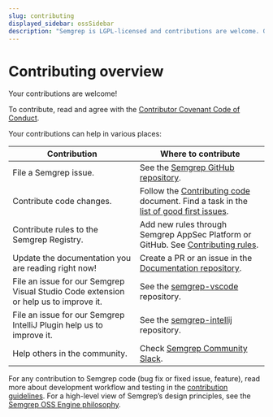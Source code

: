 ```yaml
---
slug: contributing
displayed_sidebar: ossSidebar
description: "Semgrep is LGPL-licensed and contributions are welcome. Get started by filing an issue, fixing a bug, contributing rules to the registry, adding a feature, or updating the docs. You can also contribute by helping others in the Semgrep Community Slack!"
---
```


# Contributing overview

Your contributions are welcome!

To contribute, read and agree with the [Contributor Covenant Code of Conduct](https://github.com/semgrep/semgrep/blob/develop/CODE_OF_CONDUCT.md).

Your contributions can help in various places:

|      Contribution      |      Where to contribute      |
|------------------------|-------------------------------|
| File a Semgrep issue.  | See the [Semgrep GitHub repository](https://github.com/semgrep/semgrep/issues/new/choose). |
| Contribute code changes. | Follow the [Contributing code](/contributing/contributing-code) document. Find a task in the [list of good first issues](https://github.com/semgrep/semgrep/issues?q=is%3Aopen+is%3Aissue+label%3A%22good+first+issue%22). |
| Contribute rules to the Semgrep Registry. | Add new rules through Semgrep AppSec Platform or GitHub. See [Contributing rules](/contributing/contributing-to-semgrep-rules-repository). |
| Update the documentation you are reading right now! | Create a PR or an issue in the [Documentation repository](https://github.com/semgrep/semgrep-docs). |
| File an issue for our Semgrep Visual Studio Code extension or help us to improve it. |See the [semgrep-vscode](https://github.com/semgrep/semgrep-vscode) repository. |
| File an issue for our Semgrep IntelliJ Plugin help us to improve it. |See the [semgrep-intellij](https://github.com/semgrep/semgrep-intellij) repository. |
| Help others in the community. | Check [Semgrep Community Slack](https://go.semgrep.dev/slack). |

For any contribution to Semgrep code (bug fix or fixed issue, feature), read more about development workflow and testing in the [contribution guidelines](contributing-code.md). For a high-level view of Semgrep’s design principles, see the [Semgrep OSS Engine philosophy](../contributing/philosophy.md).
